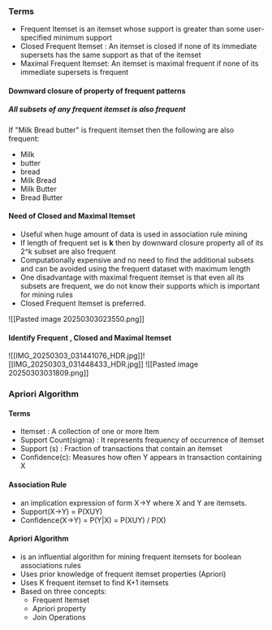### Terms
- Frequent Itemset is an itemset whose support is greater than some user-specified minimum support
- Closed Frequent Itemset : An itemset is closed if none of its immediate supersets has the same support as that of the itemset
- Maximal Frequent Itemset: An itemset is maximal frequent if none of its immediate supersets is frequent

#### Downward closure of property of frequent patterns

##### All subsets of any frequent itemset is also frequent

If "Milk Bread butter" is frequent itemset then the following are also frequent:
- Milk
- butter
- bread
- Milk Bread
- Milk Butter
- Bread Butter

#### Need of Closed and Maximal Itemset
- Useful when huge amount of data is used in association rule mining
- If length of frequent set is **k** then by downward closure property all of its 2^k subset are also frequent
- Computationally expensive and no need to find the additional subsets and can be avoided using the frequent dataset with maximum length
- One disadvantage with maximal frequent itemset is that even all its subsets are frequent, we do not know their supports which is important for mining rules
- Closed Frequent Itemset is preferred.

![[Pasted image 20250303023550.png]]


#### Identify Frequent , Closed and Maximal Itemset
![[IMG_20250303_031441076_HDR.jpg]]![[IMG_20250303_031448433_HDR.jpg]]
![[Pasted image 20250303031809.png]]


### Apriori Algorithm

#### Terms
- Itemset : A collection of one or more Item
- Support Count(sigma) : It represents frequency of occurrence of itemset
- Support (s) : Fraction of transactions that contain an itemset
- Confidence(c): Measures how often Y appears in transaction containing X
#### Association Rule
- an implication expression of form X->Y where X and Y are itemsets.
- Support(X->Y) = P(XUY)
- Confidence(X->Y) = P(Y|X) = P(XUY) / P(X)

#### Apriori Algorithm
- is an influential algorithm for mining frequent itemsets for boolean associations rules
- Uses prior knowledge of frequent itemset properties (Apriori)
- Uses  K frequent itemset to find K+1 itemsets
- Based on three concepts:
	- Frequent Itemset
	- Apriori property
	- Join Operations

